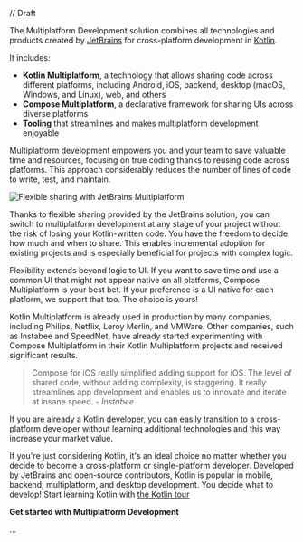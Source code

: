 [//]: # (title: Multiplatform Development solution overview)

// Draft

The Multiplatform Development solution combines all technologies and products created by [JetBrains](https://www.jetbrains.com/) for cross-platform development in [Kotlin](https://kotlinlang.org/).

It includes:
* **Kotlin Multiplatform**, a technology that allows sharing code across different platforms, including Android, iOS, backend, desktop (macOS, Windows, and Linux), web, and others
* **Compose Multiplatform**, a declarative framework for sharing UIs across diverse platforms
* **Tooling** that streamlines and makes multiplatform development enjoyable

Multiplatform development empowers you and your team to save valuable time and resources, focusing on true coding thanks to reusing code across platforms. 
This approach considerably reduces the number of lines of code to write, test, and maintain.

![Flexible sharing with JetBrains Multiplatform](flexible-sharing.png)

Thanks to flexible sharing provided by the JetBrains solution, you can switch to multiplatform development at any stage of your project without the risk of losing your Kotlin-written code.
You have the freedom to decide how much and when to share. This enables incremental adoption for existing projects and is especially beneficial for projects with complex logic.

Flexibility extends beyond logic to UI. If you want to save time and use a common UI that might not appear native on all platforms, Compose Multiplatform is your best bet.
If your preference is a UI native for each platform, we support that too. The choice is yours!

Kotlin Multiplatform is already used in production by many companies, including Philips, Netflix, Leroy Merlin, and VMWare. 
Other companies, such as Instabee and SpeedNet, have already started experimenting with Compose Multiplatform in their 
Kotlin Multiplatform projects and received significant results.

> Compose for iOS really simplified adding support for iOS. The level of shared code, without adding complexity, is staggering. 
> It really streamlines app development and enables us to innovate and iterate at insane speed. - _Instabee_

If you are already a Kotlin developer, you can easily transition to a cross-platform developer without learning additional technologies 
and this way increase your market value.

If you're just considering Kotlin, it's an ideal choice no matter whether you decide to become a cross-platform or single-platform developer. 
Developed by JetBrains and open-source contributors, Kotlin is popular in mobile, backend, multiplatform, and desktop development. 
You decide what to develop! Start learning Kotlin with [the Kotlin tour](https://kotlinlang.org/docs/kotlin-tour-welcome.html)

**Get started with Multiplatform Development**

...